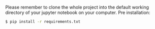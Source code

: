 Please remember to clone the whole project into the default working directory of your jupyter notebook on your computer.
Pre installation:

```bash
$ pip install -r requirements.txt
```